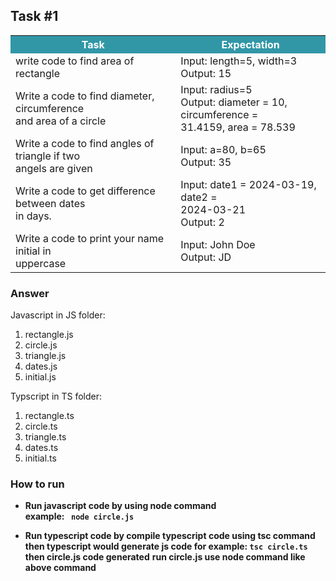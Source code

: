 ## Task #1


<table>
    <tr>
        <th style="background: #3197A7; color: white;">
            Task
        </th>
        <th style="background: #3197A7; color: white;">
        Expectation
        </th>
    </tr>
    <tr>
        <td>
            write code to find area of rectangle
        </td>
        <td>
            Input: length=5, width=3 </br>
            Output: 15
        </td>
    </tr>
    <tr>
        <td>
            Write a code to find diameter, circumference </br>
            and area of a circle
        </td>
        <td>
            Input: radius=5 </br>
            Output: diameter = 10, circumference = </br>
            31.4159, area = 78.539
        </td>
    </tr>
    <tr>
        <td>
            Write a code to find angles of triangle if two </br>
            angels are given
        </td>
        <td>
            Input: a=80, b=65 </br>
            Output: 35
        </td>
    </tr>
    <tr>
        <td>
            Write a code to get difference between dates </br>
            in days.
        </td>
        <td>
            Input: date1 = 2024-03-19, date2 = </br>
            2024-03-21 </br>
            Output: 2
        </td>
    </tr>
    <tr>
        <td>
            Write a code to print your name initial in </br>
            uppercase
        </td>
        <td>
            Input: John Doe </br>
            Output: JD
        </td>
    </tr>
</table>

### Answer

<p>Javascript in JS folder:</p>

1. rectangle.js
2. circle.js
3. triangle.js
4. dates.js
5. initial.js

<p>Typscript in TS folder:</p>

1. rectangle.ts
2. circle.ts
3. triangle.ts
4. dates.ts
5. initial.ts

### How to run

- <b>Run javascript code by using node command</b> </br>
<b>example: ``` node circle.js```</b>

- <b>Run typescript code by compile typescript code using tsc command</b> </br>
<b>then typescript would generate js code </b>
<b>for example: ``` tsc circle.ts ```</b>
<b>then circle.js code generated</b>
<b>run circle.js use node command like above command
